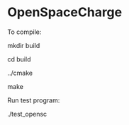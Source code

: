 # OpenSpaceCharge

To compile:

mkdir build

cd build

../cmake

make

Run test program:

./test_opensc
